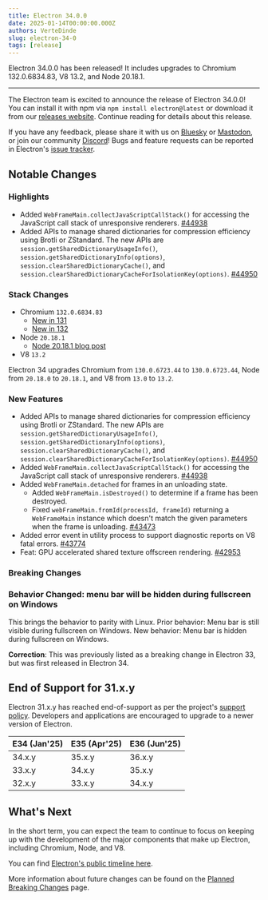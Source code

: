 ```yaml
---
title: Electron 34.0.0
date: 2025-01-14T00:00:00.000Z
authors: VerteDinde
slug: electron-34-0
tags: [release]
---
```


Electron 34.0.0 has been released! It includes upgrades to Chromium 132.0.6834.83, V8 13.2, and Node 20.18.1.

---

The Electron team is excited to announce the release of Electron 34.0.0! You can install it with npm via `npm install electron@latest` or download it from our [releases website](https://releases.electronjs.org/releases/stable). Continue reading for details about this release.

If you have any feedback, please share it with us on [Bluesky](https://bsky.app/profile/electronjs.org) or [Mastodon](https://social.lfx.dev/@electronjs), or join our community [Discord](https://discord.com/invite/electronjs)! Bugs and feature requests can be reported in Electron's [issue tracker](https://github.com/electron/electron/issues).

## Notable Changes

### Highlights

- Added `WebFrameMain.collectJavaScriptCallStack()` for accessing the JavaScript call stack of unresponsive renderers. [#44938](https://github.com/electron/electron/pull/44938)
- Added APIs to manage shared dictionaries for compression efficiency using Brotli or ZStandard. The new APIs are `session.getSharedDictionaryUsageInfo()`, `session.getSharedDictionaryInfo(options)`, `session.clearSharedDictionaryCache()`, and `session.clearSharedDictionaryCacheForIsolationKey(options)`. [#44950](https://github.com/electron/electron/pull/44950)

### Stack Changes

- Chromium `132.0.6834.83`
  - [New in 131](https://developer.chrome.com/blog/new-in-chrome-131/)
  - [New in 132](https://developer.chrome.com/blog/new-in-chrome-132/)
- Node `20.18.1`
  - [Node 20.18.1 blog post](https://nodejs.org/en/blog/release/v20.18.1/)
- V8 `13.2`

Electron 34 upgrades Chromium from `130.0.6723.44` to `130.0.6723.44`, Node from `20.18.0` to `20.18.1`, and V8 from `13.0` to `13.2`.

### New Features

- Added APIs to manage shared dictionaries for compression efficiency using Brotli or ZStandard. The new APIs are `session.getSharedDictionaryUsageInfo()`, `session.getSharedDictionaryInfo(options)`, `session.clearSharedDictionaryCache()`, and `session.clearSharedDictionaryCacheForIsolationKey(options)`. [#44950](https://github.com/electron/electron/pull/44950)
- Added `WebFrameMain.collectJavaScriptCallStack()` for accessing the JavaScript call stack of unresponsive renderers. [#44938](https://github.com/electron/electron/pull/44938)
- Added `WebFrameMain.detached` for frames in an unloading state.
  - Added `WebFrameMain.isDestroyed()` to determine if a frame has been destroyed.
  - Fixed `webFrameMain.fromId(processId, frameId)` returning a `WebFrameMain` instance which doesn't match the given parameters when the frame is unloading. [#43473](https://github.com/electron/electron/pull/43473)
- Added error event in utility process to support diagnostic reports on V8 fatal errors. [#43774](https://github.com/electron/electron/pull/43774)
- Feat: GPU accelerated shared texture offscreen rendering. [#42953](https://github.com/electron/electron/pull/42953)

### Breaking Changes

### Behavior Changed: menu bar will be hidden during fullscreen on Windows

This brings the behavior to parity with Linux. Prior behavior: Menu bar is still visible during fullscreen on Windows. New behavior: Menu bar is hidden during fullscreen on Windows.

**Correction**: This was previously listed as a breaking change in Electron 33, but was first released in Electron 34.

## End of Support for 31.x.y

Electron 31.x.y has reached end-of-support as per the project's [support policy](https://www.electronjs.org/docs/latest/tutorial/electron-timelines#version-support-policy). Developers and applications are encouraged to upgrade to a newer version of Electron.

| E34 (Jan'25) | E35 (Apr'25) | E36 (Jun'25) |
| ------------ | ------------ | ------------ |
| 34.x.y       | 35.x.y       | 36.x.y       |
| 33.x.y       | 34.x.y       | 35.x.y       |
| 32.x.y       | 33.x.y       | 34.x.y       |

## What's Next

In the short term, you can expect the team to continue to focus on keeping up with the development of the major components that make up Electron, including Chromium, Node, and V8.

You can find [Electron's public timeline here](https://www.electronjs.org/docs/latest/tutorial/electron-timelines).

More information about future changes can be found on the [Planned Breaking Changes](https://github.com/electron/electron/blob/main/docs/breaking-changes.md) page.
